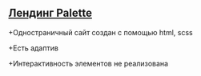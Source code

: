 ## [Лендинг Palette](https://tatyanapanchenko-web.github.io/Palette/)
+Одностраничный сайт создан с помощью html, scss

+Есть адаптив

+Интерактивность элементов не реализована
